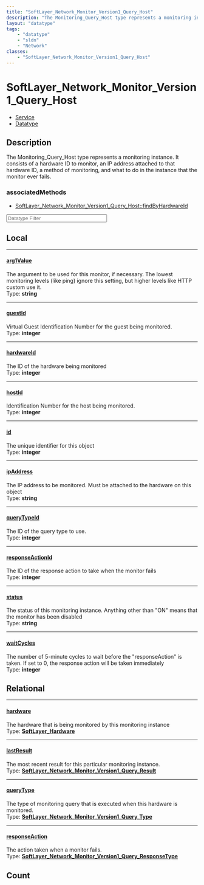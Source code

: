 ```yaml
---
title: "SoftLayer_Network_Monitor_Version1_Query_Host"
description: "The Monitoring_Query_Host type represents a monitoring instance.  It consists of a hardware ID to monitor, an IP address... "
layout: "datatype"
tags:
    - "datatype"
    - "sldn"
    - "Network"
classes:
    - "SoftLayer_Network_Monitor_Version1_Query_Host"
---
```


# SoftLayer_Network_Monitor_Version1_Query_Host
<div id='service-datatype'>
    <ul id='sldn-reference-tabs'>
    <li id='service'> <a href='/reference/services/SoftLayer_Network_Monitor_Version1_Query_Host' >Service</a></li>    <li id='datatype'> <a href='/reference/datatypes/SoftLayer_Network_Monitor_Version1_Query_Host' >Datatype</a></li>
    </ul>
</div>

## Description 
The Monitoring_Query_Host type represents a monitoring instance.  It consists of a hardware ID to monitor, an IP address attached to that hardware ID, a method of monitoring, and what to do in the instance that the monitor ever fails. 


### associatedMethods

*  [SoftLayer_Network_Monitor_Version1_Query_Host::findByHardwareId](/reference/services/SoftLayer_Network_Monitor_Version1_Query_Host/findByHardwareId )





<!-- Filer BEGIN -->
<div class="view-filters">
        <div class="clearfix">
            <div class="search-input-box">
                <input placeholder="Datatype Filter" onkeyup="titleSearch(inputId='prop-input', divId='properties', elementClass='prop-row')" 
                    type="text" id="prop-input" value="" size="30" maxlength="128" class="form-text">
            </div>
        </div>
</div>
<!-- Filer END -->

<div id="properties" class="content">
<div id="localProperties" class="prop-content" >

## Local
<div class="prop-row">

-----
[arg1Value]: #arg1value
#### [arg1Value]
The argument to be used for this monitor, if necessary.  The lowest monitoring levels (like ping) ignore this setting, but higher levels like HTTP custom use it.  
<span class="type-label">Type: </span>**string**


</div>
<div class="prop-row">

-----
[guestId]: #guestid
#### [guestId]
Virtual Guest Identification Number for the guest being monitored.  
<span class="type-label">Type: </span>**integer**


</div>
<div class="prop-row">

-----
[hardwareId]: #hardwareid
#### [hardwareId]
The ID of the hardware being monitored  
<span class="type-label">Type: </span>**integer**


</div>
<div class="prop-row">

-----
[hostId]: #hostid
#### [hostId]
Identification Number for the host being monitored.  
<span class="type-label">Type: </span>**integer**


</div>
<div class="prop-row">

-----
[id]: #id
#### [id]
The unique identifier for this object  
<span class="type-label">Type: </span>**integer**


</div>
<div class="prop-row">

-----
[ipAddress]: #ipaddress
#### [ipAddress]
The IP address to be monitored.  Must be attached to the hardware on this object  
<span class="type-label">Type: </span>**string**


</div>
<div class="prop-row">

-----
[queryTypeId]: #querytypeid
#### [queryTypeId]
The ID of the query type to use.  
<span class="type-label">Type: </span>**integer**


</div>
<div class="prop-row">

-----
[responseActionId]: #responseactionid
#### [responseActionId]
The ID of the response action to take when the monitor fails  
<span class="type-label">Type: </span>**integer**


</div>
<div class="prop-row">

-----
[status]: #status
#### [status]
The status of this monitoring instance.  Anything other than "ON" means that the monitor has been disabled  
<span class="type-label">Type: </span>**string**


</div>
<div class="prop-row">

-----
[waitCycles]: #waitcycles
#### [waitCycles]
The number of 5-minute cycles to wait before the "responseAction" is taken.  If set to 0, the response action will be taken immediately  
<span class="type-label">Type: </span>**integer**


</div>
</div>
<!-- LOCAL PROPERTY END -->

<div id="relationalProperties"  class="prop-content" >

## Relational
<div class="prop-row">

-----
[hardware]: #hardware
#### [hardware]
The hardware that is being monitored by this monitoring instance  
<span class="type-label">Type: </span>**<a href='/reference/datatypes/SoftLayer_Hardware'>SoftLayer_Hardware </a>**


</div>
<div class="prop-row">

-----
[lastResult]: #lastresult
#### [lastResult]
The most recent result for this particular monitoring instance.  
<span class="type-label">Type: </span>**<a href='/reference/datatypes/SoftLayer_Network_Monitor_Version1_Query_Result'>SoftLayer_Network_Monitor_Version1_Query_Result </a>**


</div>
<div class="prop-row">

-----
[queryType]: #querytype
#### [queryType]
The type of monitoring query that is executed when this hardware is monitored.  
<span class="type-label">Type: </span>**<a href='/reference/datatypes/SoftLayer_Network_Monitor_Version1_Query_Type'>SoftLayer_Network_Monitor_Version1_Query_Type </a>**


</div>
<div class="prop-row">

-----
[responseAction]: #responseaction
#### [responseAction]
The action taken when a monitor fails.  
<span class="type-label">Type: </span>**<a href='/reference/datatypes/SoftLayer_Network_Monitor_Version1_Query_ResponseType'>SoftLayer_Network_Monitor_Version1_Query_ResponseType </a>**


</div>

## Count
</div>


